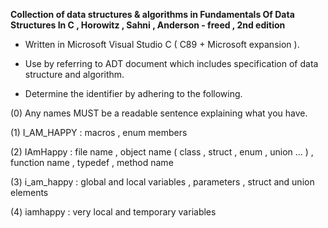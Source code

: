 
**Collection of data structures & algorithms in Fundamentals Of Data Structures In C , Horowitz , Sahni , Anderson - freed , 2nd edition**

- Written in Microsoft Visual Studio C ( C89 + Microsoft expansion ). 

- Use by referring to ADT document which includes specification of data structure and algorithm. 

- Determine the identifier by adhering to the following.

 (0) Any names MUST be a readable sentence explaining what you have.

 (1) I_AM_HAPPY : macros , enum members

 (2) IAmHappy : file name , object name ( class , struct , enum , union ... ) , function name , typedef , method name

 (3) i_am_happy : global and local variables , parameters , struct and union elements

 (4) iamhappy : very local and temporary variables 
